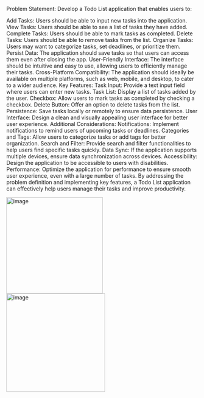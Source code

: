 Problem Statement:
Develop a Todo List application that enables users to:

Add Tasks: Users should be able to input new tasks into the application.
View Tasks: Users should be able to see a list of tasks they have added.
Complete Tasks: Users should be able to mark tasks as completed.
Delete Tasks: Users should be able to remove tasks from the list.
Organize Tasks: Users may want to categorize tasks, set deadlines, or prioritize them.
Persist Data: The application should save tasks so that users can access them even after closing the app.
User-Friendly Interface: The interface should be intuitive and easy to use, allowing users to efficiently manage their tasks.
Cross-Platform Compatibility: The application should ideally be available on multiple platforms, such as web, mobile, and desktop, to cater to a wider audience.
Key Features:
Task Input: Provide a text input field where users can enter new tasks.
Task List: Display a list of tasks added by the user.
Checkbox: Allow users to mark tasks as completed by checking a checkbox.
Delete Button: Offer an option to delete tasks from the list.
Persistence: Save tasks locally or remotely to ensure data persistence.
User Interface: Design a clean and visually appealing user interface for better user experience.
Additional Considerations:
Notifications: Implement notifications to remind users of upcoming tasks or deadlines.
Categories and Tags: Allow users to categorize tasks or add tags for better organization.
Search and Filter: Provide search and filter functionalities to help users find specific tasks quickly.
Data Sync: If the application supports multiple devices, ensure data synchronization across devices.
Accessibility: Design the application to be accessible to users with disabilities.
Performance: Optimize the application for performance to ensure smooth user experience, even with a large number of tasks.
By addressing the problem definition and implementing key features, a Todo List application can effectively help users manage their tasks and improve productivity.

<img width="253" alt="image" src="https://github.com/mu-se373-210704033/TodoList/assets/162500430/0812466c-4292-4b29-b7ad-50ec842d9f30"><img width="259" alt="image" src="https://github.com/mu-se373-210704033/TodoList/assets/162500430/8a58ff24-71c5-4467-83c2-bf58fa50d8fc">






